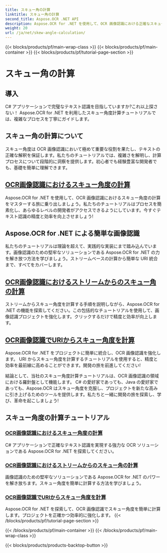```yaml
---
title: スキュー角の計算
linktitle: スキュー角の計算
second_title: Aspose.OCR .NET API
description: Aspose.OCR for .NET を使用して、OCR 画像認識における正確なスキュー角度計算の秘密を解き明かします。プロジェクトの精度と効率を簡単に向上させます。
weight: 20
url: /ja/net/skew-angle-calculation/
---
```


{{< blocks/products/pf/main-wrap-class >}}
{{< blocks/products/pf/main-container >}}
{{< blocks/products/pf/tutorial-page-section >}}

# スキュー角の計算

## 導入

C# アプリケーションで完璧なテキスト認識を目指していますか?これ以上探さない！ Aspose.OCR for .NET を利用したスキュー角度計算チュートリアルでは、複雑なプロセスを丁寧にガイドします。

## スキュー角の計算について
スキュー角度は OCR 画像認識において極めて重要な役割を果たし、テキストの正確な解釈を保証します。私たちのチュートリアルでは、複雑さを解明し、計算プロセスについて段階的に洞察を提供します。初心者でも経験豊富な開発者でも、基礎を簡単に理解できます。

## [OCR画像認識におけるスキュー角度の計算](./calculate-skew-angle/)
Aspose.OCR for .NET を使用して、OCR 画像認識におけるスキュー角度の計算をマスターする旅に乗り出しましょう。私たちのチュートリアルはプロセスを簡素化し、あらゆるレベルの開発者がアクセスできるようにしています。今すぐテキスト認識の精度と効率を向上させましょう!

## Aspose.OCR for .NET による簡単な画像認識
私たちのチュートリアルは理論を超えて、実践的な実装にまで踏み込んでいます。画像認識のための堅牢なソリューションである Aspose.OCR for .NET の力を解き放つ方法を学びましょう。ストリームベースの計算から簡単な URI 統合まで、すべてをカバーします。

## [OCR画像認識におけるストリームからのスキュー角の計算](./calculate-skew-angle-from-stream/)
ストリームからスキュー角度を計算する手順を説明しながら、Aspose.OCR for .NET の機能を探索してください。この包括的なチュートリアルを使用して、画像認識プロジェクトを強化します。クリックするだけで精度と効率が向上します。

## [OCR画像認識でURIからスキュー角度を計算](./calculate-skew-angle-from-uri/)
Aspose.OCR for .NET をプロジェクトに簡単に統合し、OCR 画像認識を強化します。 URI からスキュー角度を計算するチュートリアルを使用すると、精度と効率を最前線に高めることができます。開発の旅を前進してください!

結論として、当社のスキュー角度計算チュートリアルは、OCR 画像認識の領域における羅針盤として機能します。 C# の愛好家であっても、Java の愛好家であっても、Aspose.OCR はスキュー角度を克服し、プロジェクトを新たな高みに引き上げるためのツールを提供します。私たちと一緒に開発の旅を探索し、学び、革命を起こしましょう!
## スキュー角度の計算チュートリアル
### [OCR画像認識におけるスキュー角度の計算](./calculate-skew-angle/)
C# アプリケーションで正確なテキスト認識を実現する強力な OCR ソリューションである Aspose.OCR for .NET を探索してください。
### [OCR画像認識におけるストリームからのスキュー角の計算](./calculate-skew-angle-from-stream/)
画像認識のための堅牢なソリューションである Aspose.OCR for .NET のパワーを解き放ちます。スキュー角度を簡単に計算する方法を学びましょう。
### [OCR画像認識でURIからスキュー角度を計算](./calculate-skew-angle-from-uri/)
Aspose.OCR for .NET を探索して、OCR 画像認識でスキュー角度を簡単に計算します。プロジェクトを正確かつ効率的に強化します。
{{< /blocks/products/pf/tutorial-page-section >}}

{{< /blocks/products/pf/main-container >}}
{{< /blocks/products/pf/main-wrap-class >}}

{{< blocks/products/products-backtop-button >}}
